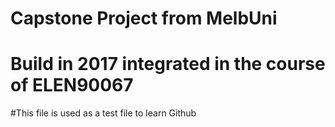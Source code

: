 # Capstone Project from MelbUni
# Build in 2017 integrated in the course of ELEN90067
#This file is used as a test file to learn Github
